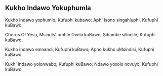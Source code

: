 ## Kukho Indawo Yokuphumla

Kukho indawo yophumlo, Kufuphi kubawo;
Aph' isono singahluphi, Kufuphi kuBawo.

Chorus
O! Yesu, Msindis' omhle Ovela kuBawo,
Sibambe silindile, Kufuphi kuBawo.

Kukho indawo emnandi, Kufuphi kuBawo;
Apho kukho uMsindisi, Kufuphi kuBawo.

Kukh' indawo yolonwabo, Kufuphi kuBawo;
Ndawo yoxolo novuyo, Kufuphi kuBawo.

